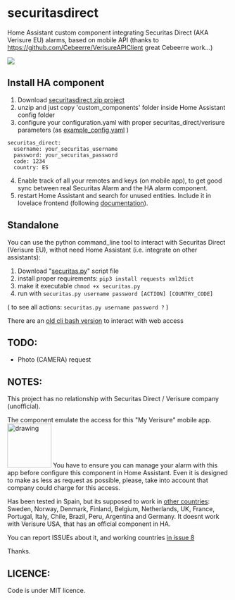 # securitasdirect


Home Assistant custom component integrating Securitas Direct (AKA Verisure EU) alarms, based on mobile API (thanks to https://github.com/Cebeerre/VerisureAPIClient great Cebeerre work...)

<img src="https://github.com/segalion/securitasdirect/raw/master/securitas_HA.gif">


## Install HA component
1. Download [securitasdirect zip project](https://github.com/segalion/securitasdirect/archive/master.zip)
2. unzip and just copy 'custom_components' folder inside Home Assistant config folder
3. configure your configuration.yaml with proper securitas_direct/verisure parameters (as [example_config.yaml](https://github.com/segalion/securitasdirect/blob/master/custom_components/securitas_direct/example_config.yaml) )
```
securitas_direct:
  username: your_securitas_username
  password: your_securitas_password
  code: 1234
  country: ES
```
4. Enable track of all your remotes and keys (on mobile app), to get good sync between real Securitas Alarm and the HA alarm component. 
5. restart Home Assistant and search for unused entities. Include it in lovelace frontend (following [documentation](https://www.home-assistant.io/lovelace/alarm-panel/)).

## Standalone
You can use the python command_line tool to interact with Securitas Direct (Verisure EU), withot need Home Assistant (i.e. integrate on other assistants):

1. Download "[securitas.py](https://github.com/segalion/securitasdirect/raw/master/custom_components/securitas_direct/securitas.py)" script file
2. install proper requirements:
`pip3 install requests xml2dict`
3. make it executable 
`chmod +x securitas.py`
4. run with 
`securitas.py username password [ACTION] [COUNTRY_CODE]`

( to see all actions:
`securitas.py username password ?` )

There are an [old cli bash version](https://github.com/segalion/securitasdirect/tree/master/old) to interact with web access

## TODO:
- Photo (CAMERA) request

## NOTES:

This project has no relationship with Securitas Direct / Verisure company (unofficial).

The component emulate the access for this "My Verisure" mobile app.
<img src="https://lh3.googleusercontent.com/MnZWWDdoqVZ69NBTe2YVE5soAxtRIqaEkFazk9wm2Jp2RiJ3eCxzGFBjKxil6RZTPAY=w1291-h663" alt="drawing" width="100"/> 
You have to ensure you can manage your alarm with this app before configure this component in Home Assistant. Even it is designed to make as less as request as possible, please, take into account that company could charge for this access.

Has been tested in Spain, but its supposed to work in [other countries](https://www.verisure.co.uk/company/our-group): Sweden, Norway, Denmark, Finland, Belgium, Netherlands, UK, France, Portugal, Italy, Chile, Brazil, Peru, Argentina and Germany.
It doesnt work with Verisure USA, that has an official component in HA.

You can report ISSUEs about it, and working countries [in issue 8](https://github.com/segalion/securitasdirect/issues/8)

Thanks.

## LICENCE:
Code is under MIT licence.   

